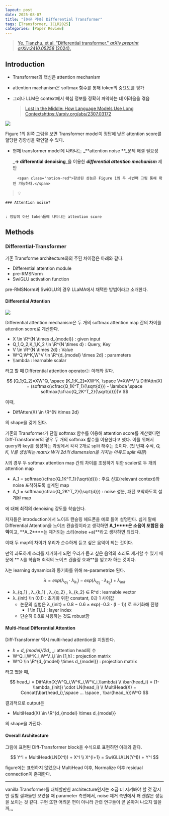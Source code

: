 ```yaml
---
layout: post
date: 2025-08-07
title: "[논문 리뷰] Differential Transformer"
tags: [Transformer, ICLR2025]
categories: [Paper Review]
---
```


> [Ye, Tianzhu, et al. "Differential transformer." ](https://arxiv.org/abs/2410.05258)[_arXiv preprint arXiv:2410.05258_](https://arxiv.org/abs/2410.05258)[ (2024).](https://arxiv.org/abs/2410.05258)



## Introduction

- Transformer의 핵심은 attention mechanism
- attention machanism은 softmax 함수를 통해 token의 중요도를 평가
- 그러나 LLM은 context에서 핵심 정보를 정확히 파악하는 데 어려움을 겪음

	> [Lost in the Middle: How Language Models Use Long Contextshttps://arxiv.org/abs/2307.03172](https://arxiv.org/abs/2307.03172)


![](https://prod-files-secure.s3.us-west-2.amazonaws.com/542b861c-36a8-4051-84e5-8804b6728dba/9083ea56-691a-4752-ae26-47f403431ac8/image.png?X-Amz-Algorithm=AWS4-HMAC-SHA256&X-Amz-Content-Sha256=UNSIGNED-PAYLOAD&X-Amz-Credential=ASIAZI2LB466T4IYVPPN%2F20250921%2Fus-west-2%2Fs3%2Faws4_request&X-Amz-Date=20250921T040114Z&X-Amz-Expires=3600&X-Amz-Security-Token=IQoJb3JpZ2luX2VjEIP%2F%2F%2F%2F%2F%2F%2F%2F%2F%2FwEaCXVzLXdlc3QtMiJHMEUCIQCvrVSjmKG%2Bx8R%2FMg3bmE%2Bv9I9t7OoJVOTW50kiOJOp0QIgTPJAM5cpuEhwacHcs8TcKAtFhmqq%2B%2Bfj4%2FNDGO7Q9JEqiAQI%2FP%2F%2F%2F%2F%2F%2F%2F%2F%2F%2FARAAGgw2Mzc0MjMxODM4MDUiDAODej%2FRNbquHCtDqyrcAy6nlDxt5IJpk6bJO1GlJOlGg0LXs5tMaLO%2F18L1MiwrhEDCI3Duz7QAAjhbROEEaHMVK3LxRVF8oYLsdmn4PzjuhB9CqRxVd8bl13pSrRs7PYaRjqOiGtXXqCQbpdkU9JVAuEbd0UYsi0RSBiQffPmK2rp%2Bj0bQYbqxE6SczKwehmYpqyOTfa9vlhc0VTqXp%2BFCsRf0BBW%2Fkr5%2BdhedX7N73pOOh131pnZsnkT1E8sBw21%2FKL%2BUwz1c8vnzPPjpB0ajKL%2F7tnW3GHZISIrZ5zUx60SfjDB0owxA3zhmzaGPR6UbLeTM951OCC%2BId6S5PiHV5Vp4z3oC%2BE90pV%2FMD%2F3bdVTh3CZ8l82keIYHwf7p3hPSflkOmlY43LDCROgvuyPvBdc55%2Faw1EpN11dsj2MioSRoMmGhppN0vHR%2BjXyel8v%2FzykD7Apvd48f3gesNbAObqQLZxEjWjGHMvqgrM1tnmoY000%2BorffguAuUOf3%2F0Lq9ymD7Rcu5OgYM%2FAaLrVmldmugtIn2TdURpMMNTwBo11MSM3sCuWl3cwNoWNdJ2KB20Fa4YSkauwGJmC2dtIgJC8ZDTzXW0E6iuoIlr8IbMbr0QZ8u%2BqAFlDkH4TbGUI1su3xWRI3tR%2B5MMzbvcYGOqUBD6SBrIDuIYV8H9hiO%2FunkNcmDvXAA6%2BxURvKyzFjA%2FoYHdLeZuyQxKAOlWhdqpK3yMVKdSH4kzsCIdJ6Hck0RQxlKSYWnXgXHufh5mOWA9fXSn753i63Wn%2FGKejpVJemwpSodvtye3ZK%2FH1IO30YQpFK0tQ%2FqYg7YXkpJ5Q2M%2FJJeOWPT4eGEymSWNxN2qTfRdYx7ftbLRjrzOc5rEazdXoHmtcA&X-Amz-Signature=7357d75d1e8e59f0ff603de01b1943086316795f486d9b1289bc9683447e7bd6&X-Amz-SignedHeaders=host&x-amz-checksum-mode=ENABLED&x-id=GetObject)


Figure 1의 왼쪽 그림을 보면 Transformer model이 정답에 낮은 attention score를 할당한 경향성을 확인할 수 있다.

- 현재 transformer model에 나타나는 _**attention noise **_문제 해결 필요성

	_**→ differential denoising**_을 이용한 _**differential attention mechanism**_ 제안


		<span class="notion-red">향상된 성능은 Figure 1의 두 세번째 그림 통해 확인 가능하다.</span>


> 💡 


	### Attention noise?


	: 정답이 아닌 token들에 나타나는 attention score



## Methods



### Differential-Transformer


기존 Transforme architecture와의 주된 차이점은 아래와 같다.

- Differential attention module
- pre-RMSNorm
- SwiGLU activation function

pre-RMSNorm과 SwiGLU의 경우 LLaMA에서 채택한 방법이라고 소개한다.



#### Differential Attention


![](https://prod-files-secure.s3.us-west-2.amazonaws.com/542b861c-36a8-4051-84e5-8804b6728dba/116d70b2-1963-4810-9167-f4c7d8a06e8f/image.png?X-Amz-Algorithm=AWS4-HMAC-SHA256&X-Amz-Content-Sha256=UNSIGNED-PAYLOAD&X-Amz-Credential=ASIAZI2LB466T4IYVPPN%2F20250921%2Fus-west-2%2Fs3%2Faws4_request&X-Amz-Date=20250921T040114Z&X-Amz-Expires=3600&X-Amz-Security-Token=IQoJb3JpZ2luX2VjEIP%2F%2F%2F%2F%2F%2F%2F%2F%2F%2FwEaCXVzLXdlc3QtMiJHMEUCIQCvrVSjmKG%2Bx8R%2FMg3bmE%2Bv9I9t7OoJVOTW50kiOJOp0QIgTPJAM5cpuEhwacHcs8TcKAtFhmqq%2B%2Bfj4%2FNDGO7Q9JEqiAQI%2FP%2F%2F%2F%2F%2F%2F%2F%2F%2F%2FARAAGgw2Mzc0MjMxODM4MDUiDAODej%2FRNbquHCtDqyrcAy6nlDxt5IJpk6bJO1GlJOlGg0LXs5tMaLO%2F18L1MiwrhEDCI3Duz7QAAjhbROEEaHMVK3LxRVF8oYLsdmn4PzjuhB9CqRxVd8bl13pSrRs7PYaRjqOiGtXXqCQbpdkU9JVAuEbd0UYsi0RSBiQffPmK2rp%2Bj0bQYbqxE6SczKwehmYpqyOTfa9vlhc0VTqXp%2BFCsRf0BBW%2Fkr5%2BdhedX7N73pOOh131pnZsnkT1E8sBw21%2FKL%2BUwz1c8vnzPPjpB0ajKL%2F7tnW3GHZISIrZ5zUx60SfjDB0owxA3zhmzaGPR6UbLeTM951OCC%2BId6S5PiHV5Vp4z3oC%2BE90pV%2FMD%2F3bdVTh3CZ8l82keIYHwf7p3hPSflkOmlY43LDCROgvuyPvBdc55%2Faw1EpN11dsj2MioSRoMmGhppN0vHR%2BjXyel8v%2FzykD7Apvd48f3gesNbAObqQLZxEjWjGHMvqgrM1tnmoY000%2BorffguAuUOf3%2F0Lq9ymD7Rcu5OgYM%2FAaLrVmldmugtIn2TdURpMMNTwBo11MSM3sCuWl3cwNoWNdJ2KB20Fa4YSkauwGJmC2dtIgJC8ZDTzXW0E6iuoIlr8IbMbr0QZ8u%2BqAFlDkH4TbGUI1su3xWRI3tR%2B5MMzbvcYGOqUBD6SBrIDuIYV8H9hiO%2FunkNcmDvXAA6%2BxURvKyzFjA%2FoYHdLeZuyQxKAOlWhdqpK3yMVKdSH4kzsCIdJ6Hck0RQxlKSYWnXgXHufh5mOWA9fXSn753i63Wn%2FGKejpVJemwpSodvtye3ZK%2FH1IO30YQpFK0tQ%2FqYg7YXkpJ5Q2M%2FJJeOWPT4eGEymSWNxN2qTfRdYx7ftbLRjrzOc5rEazdXoHmtcA&X-Amz-Signature=c14f37039f044115a3e5445b82b9563a914324e28c392b1bb178e105b9e2b37d&X-Amz-SignedHeaders=host&x-amz-checksum-mode=ENABLED&x-id=GetObject)


Differential attention mechanism은 두 개의 softmax attention map 간의 차이를 attention score로 계산한다.

- X \in \R^{N \times d\_{model}} : given input
- Q\_1,Q\_2,K\_1,K\_2 \in \R^{N \times d} : Query, Key
- V \in \R^{N \times 2d} : Value
- W^Q,W^K,W^V \in \R^{d\_{model} \times 2d} : parameters
- \lambda : learnable scalar

라고 할 때 Differential attention operator는 아래와 같다.


$$
[Q_1;Q_2]=XW^Q, \space [K_1;K_2]=XW^K, \space V=XW^V \\
DiffAttn(X) = (softmax(\cfrac{Q_1K^T_1}{\sqrt{d}}) - \lambda \space softmax(\cfrac{Q_2K^T_2}{\sqrt{d}}))V
$$


이때,

- DiffAtten(X) \in \R^{N \times 2d}

의 shape을 갖게 된다.


기존의 Transformer가 단일 softmax 함수를 이용해 attention score를 계산했다면 Diff-Transformer의 경우 두 개의 softmax 함수를 이용한다고 했다. 이를 위해서 query와 key를 생성하는 과정에서 각각 2개로 split 해주는 것이다. <span class="notion-red">(첫 번째 수식, </span><span class="notion-red">_Q, K, V를 생성하는 matrix W가 2d의 dismension을 가지는 이유도 split 때문_</span><span class="notion-red">)</span>


 λ의 경우 두 softmax attention map 간의 차이를 조정하기 위한 scaler로 두 개의 attention map

- A\_1 = softmax(\cfrac{Q\_1K^T\_1}{\sqrt{d}}) : 주요 신호(relevant context)와 noise 포착하도록 설계된 map
- A\_1 = softmax(\cfrac{Q\_2K^T\_2}{\sqrt{d}}) : noise 성분, 패턴 포착하도록 설계된 map 

에 대해 최적의 denoising 강도를 학습한다.


저자들은 introduction에서 노이즈 캔슬링 헤드폰을 예로 들어 설명한다. 쉽게 말해 Differential Attention을 노이즈 캔슬링이라고 생각하면 **A\_1****은 소음이 포함된 음악**이고, **A\_2****는 제거되는 소리(noise +a)**라고 생각하면 되겠다. 


이때 두 map의 차이가 우리가 순수하게 듣고 싶은 음악이 되는 것이다. 


만약 과도하게 소리를 제거하게 되면 우리가 듣고 싶은 음악의 소리도 제거할 수 있기 때문에 ** λ를 학습해 최적의 노이즈 캔슬링 효과**를 얻고자 하는 것이다.


λ는 learning dynamics와 동기화를 위해 re-parametrize 된다.


$$
\lambda = exp(\lambda_{q_1} \cdot \lambda_{k_1}) - exp(\lambda_{q_2} \cdot \lambda_{k_2}) + \lambda_{init}
$$

- λ\_{q\_1} , λ\_{k\_1} , λ\_{q\_2} , λ\_{k\_2} ∈ R^d : learnable vector
- λ\_{init} \in (0,1) : 초기화 위한 constant, 0과 1 사이값
	- 논문의 실험은 λ\_{init} = 0.8 − 0.6 × exp(−0.3 · (l − 1)) 로 초기화해 진행
		- l \in [1,L] : layer index
	- 단순히 0.8로 사용하는 것도 robust함


#### **Multi-Head Differential Attention**


Diff-Transformer 역시 multi-head attention을 지원한다.

- _h = d\_{model}/2d__ _: attention head의 수
- W^Q\_i,W^K\_i,W^V\_i,i \in [1,h] : projection matrix
- W^O \in \R^{d\_{model} \times d\_{model}} : projection matrix

라고 했을 때,


$$
head_i = DiffAttn(X;W^Q_i,W^K_i,W^V_i,\lambda) \\
\bar{head_i} = (1-\lambda_{init}) \cdot LN(head_i) \\
MultiHead(X) = Concat(\bar{head_i},\space ... \space , \bar{head_h})W^O
$$


결과적으로 output은

- MultiHead(X) \in \R^{d\_{model} \times d\_{model}}

의 shape을 가진다.



#### Overall Architecture


그림에 표현된 Diff-Transformer block을 수식으로 표현하면 아래와 같다.


$$
Y^l = MultiHead(LN(X^l)) + X^l \\
X^{l+1} = SwiGLU(LN(Y^l)) + Y^l
$$


figure에는 표현하지 않았으나 MultiHead 이후, Normalize 이후 residual connection이 존재한다.


---


vanilla Transformer를 대체할만한 architecture인지는 조금 더 지켜봐야 할 것 같지만 실험 결과들만 보았을 때 parameter 측면에서, noise 제거 측면에서 꽤 괜찮은 성능을 보이는 것 같다. 구현 또한 어려운 편이 아니라 관련 연구들이 곧 쏟아져 나오지 않을까,,,

